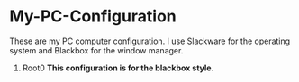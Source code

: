 # My-PC-Configuration
These are my PC computer configuration. I use Slackware for the operating system and Blackbox for the window manager.

1. Root0 <b>This configuration is for the blackbox style.</b>
